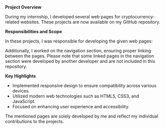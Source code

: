 **Project Overview**

During my internship, I developed several web pages for cryptocurrency-related websites. These projects are now available on my GitHub repository. 

**Responsibilities and Scope**

In these projects, I was responsible for developing the given web pages:


Additionally, I worked on the navigation section, ensuring proper linking between the pages. Please note that some linked pages in the navigation section were developed by another developer and are not included in this repository.

**Key Highlights**

- Implemented responsive design to ensure compatibility across various devices.
- Utilized modern web technologies such as HTML5, CSS3, and JavaScript.
- Focused on enhancing user experience and accessibility.

The mentioned pages are solely developed by me and reflect my individual contributions to the projects.



